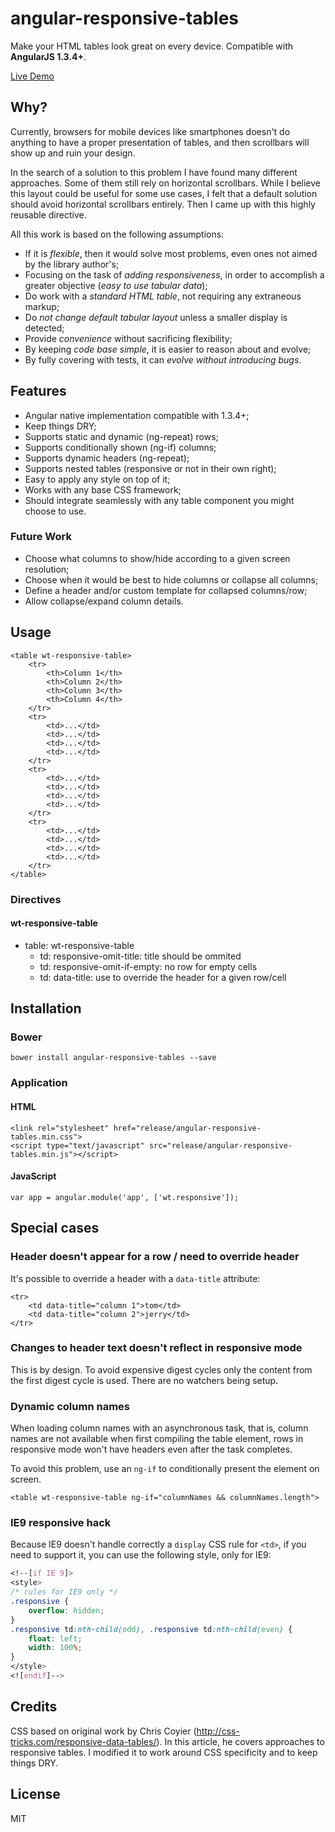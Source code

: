 # angular-responsive-tables

Make your HTML tables look great on every device. 
Compatible with **AngularJS 1.3.4+**. 

[Live Demo](http://awerlang.github.io/angular-responsive-tables/examples/)

## Why?

Currently, browsers for mobile devices like smartphones doesn't do anything to have a proper presentation of tables,
 and then scrollbars will show up and ruin your design.

In the search of a solution to this problem I have found many different approaches. Some of them
 still rely on horizontal scrollbars. While I believe this layout could be useful for some use cases, 
 I felt that a default solution should avoid horizontal scrollbars entirely. Then I came up with this
 highly reusable directive.

All this work is based on the following assumptions:

* If it is *flexible*, then it would solve most problems, even ones not aimed by the library author's;
* Focusing on the task of *adding responsiveness*, in order to accomplish a greater objective (*easy to use tabular data*);
* Do work with a *standard HTML table*, not requiring any extraneous markup;
* Do *not change default tabular layout* unless a smaller display is detected;
* Provide *convenience* without sacrificing flexibility;
* By keeping *code base simple*, it is easier to reason about and evolve;
* By fully covering with tests, it can *evolve without introducing bugs*.

## Features

* Angular native implementation compatible with 1.3.4+;
* Keep things DRY;
* Supports static and dynamic (ng-repeat) rows;
* Supports conditionally shown (ng-if) columns;
* Supports dynamic headers (ng-repeat);
* Supports nested tables (responsive or not in their own right);
* Easy to apply any style on top of it;
* Works with any base CSS framework; 
* Should integrate seamlessly with any table component you might choose to use.

### Future Work

* Choose what columns to show/hide according to a given screen resolution;
* Choose when it would be best to hide columns or collapse all columns;
* Define a header and/or custom template for collapsed columns/row;
* Allow collapse/expand column details. 

## Usage

    <table wt-responsive-table>
        <tr>
            <th>Column 1</th>
            <th>Column 2</th>
            <th>Column 3</th>
            <th>Column 4</th>
        </tr>
        <tr>
            <td>...</td>
            <td>...</td>
            <td>...</td>
            <td>...</td>
        </tr>
        <tr>
            <td>...</td>
            <td>...</td>
            <td>...</td>
            <td>...</td>
        </tr>
        <tr>
            <td>...</td>
            <td>...</td>
            <td>...</td>
            <td>...</td>
        </tr>
    </table>

### Directives

#### wt-responsive-table

 * table: wt-responsive-table
   * td: responsive-omit-title: title should be ommited
   * td: responsive-omit-if-empty: no row for empty cells
   * td: data-title: use to override the header for a given row/cell 

## Installation

### Bower

    bower install angular-responsive-tables --save

### Application

#### HTML

    <link rel="stylesheet" href="release/angular-responsive-tables.min.css">
    <script type="text/javascript" src="release/angular-responsive-tables.min.js"></script>

#### JavaScript

    var app = angular.module('app', ['wt.responsive']);

## Special cases

### Header doesn't appear for a row / need to override header

It's possible to override a header with a `data-title` attribute:

    <tr>
        <td data-title="column 1">tom</td>
        <td data-title="column 2">jerry</td>
    </tr>

### Changes to header text doesn't reflect in responsive mode

This is by design. To avoid expensive digest cycles only the content from the first digest cycle is used. 
There are no watchers being setup.

### Dynamic column names

When loading column names with an asynchronous task, that is, column names are not available when first compiling the table element, rows in responsive mode won't have headers even after the task completes.

To avoid this problem, use an `ng-if` to conditionally present the element on screen.

    <table wt-responsive-table ng-if="columnNames && columnNames.length">

### IE9 responsive hack

Because IE9 doesn't handle correctly a `display` CSS rule for `<td>`, if you need to support it, you can use the following style, only for IE9:

```css
<!--[if IE 9]>
<style>
/* rules for IE9 only */
.responsive {
    overflow: hidden;
}
.responsive td:nth-child(odd), .responsive td:nth-child(even) {
    float: left;
    width: 100%;
}
</style>
<![endif]-->
```

## Credits

CSS based on original work by Chris Coyier (http://css-tricks.com/responsive-data-tables/). In this article, he covers approaches to responsive tables. I modified it to work around CSS specificity and to keep things DRY.

## License

MIT
